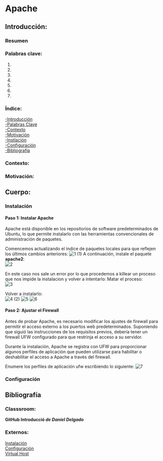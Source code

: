 # Apache

## Introducción:
### Resumen


### Palabras clave:
1. 
2. 
3. 
4. 
5. 
6. 
7. 
   
### Índice:
[-Introducción](#Introducción)    
[-Palabras Clave](#Palabras-clave)    
[-Contexto](#Contexto)    
[-Motivación](#Motivación)    
[-Instlación](#Instalación)    
[-Configuración](#Configuración)    
[-Bibliografia](#Bibliografía)    








### Contexto:



### Motivación:



## Cuerpo:



### Instalación
#### Paso 1: Instalar Apache
Apache está disponible en los repositorios de software predeterminados de Ubuntu, lo que permite instalarlo con las herramientas convencionales de administración de paquetes.

Comencemos actualizando el índice de paquetes locales para que reflejen los últimos cambios anteriores:
![1 (1)](https://github.com/user-attachments/assets/e9d8715c-ee52-440d-a876-fdefb35148c0)
A continuación, instale el paquete **apache2**:  
![2](https://github.com/user-attachments/assets/0c8786a8-6b1f-4b21-9d8c-015f00a91494)

En este caso nos sale un error por lo que procedemos a killear un proceso que nos impide la instalacion y volver a intentarlo:
Matar el proceso:  
![3](https://github.com/user-attachments/assets/15e7c5fe-d1f6-489c-948d-b16303563cf7)

Volver a instalarlo:  
![4 (2)](https://github.com/user-attachments/assets/2596bed3-1829-418c-a5bd-29d868732b12)
![5](https://github.com/user-attachments/assets/15fdaa56-b838-4edd-806e-a6ab448b2f41)
![6](https://github.com/user-attachments/assets/962b4228-8af2-45ca-b237-09efc5daf66e)



#### Paso 2: Ajustar el Firewall
Antes de probar Apache, es necesario modificar los ajustes de firewall para permitir el acceso externo a los puertos web predeterminados. Suponiendo que siguió las instrucciones de los requisitos previos, debería tener un firewall UFW configurado para que restrinja el acceso a su servidor.

Durante la instalación, Apache se registra con UFW para proporcionar algunos perfiles de aplicación que pueden utilizarse para habilitar o deshabilitar el acceso a Apache a través del firewall.

Enumere los perfiles de aplicación ufw escribiendo lo siguiente:
![7](https://github.com/user-attachments/assets/e53b9325-20f7-4906-a67f-9c4baa7e9605)




### Configuración












## Bibliografía
### Classsroom: 
**GitHub Introducció _de Daniel Delgado_**

### Externos:

[Instalación](https://www.digitalocean.com/community/tutorials/how-to-install-the-apache-web-server-on-ubuntu-20-04-es?authuser=0)  
[Configuración](https://ubuntu.com/tutorials/install-and-configure-apache#1-overview)  
[Virtual Host](https://www.desarrollolibre.net/blog/apache/que-son-y-como-emplear-los-virtualhost-en-apache)  
